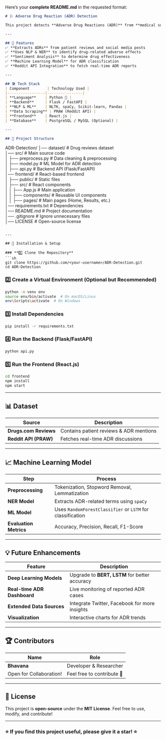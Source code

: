 Here’s your **complete README.md** in the requested format:  

```md
# 🩺 Adverse Drug Reaction (ADR) Detection

This project detects **Adverse Drug Reactions (ADR)** from **medical social media posts** using **Natural Language Processing (NLP), Named Entity Recognition (NER), and Machine Learning (ML)**. It helps analyze user reviews and medical discussions to identify potential drug-related side effects.

---

## 🚀 Features  
✅ **Extracts ADRs** from patient reviews and social media posts  
✅ **Uses NLP & NER** to identify drug-related adverse effects  
✅ **Sentiment Analysis** to determine drug effectiveness  
✅ **Machine Learning Model** for ADR classification  
✅ **Reddit API Integration** to fetch real-time ADR reports  

---

## 🛠️ Tech Stack  
| Component        | Technology Used |
|-----------------|----------------|
| **Language**    | Python 🐍 |
| **Backend**     | Flask / FastAPI |
| **NLP & ML**    | NLTK, spaCy, Scikit-learn, Pandas |
| **Data Scraping** | PRAW (Reddit API) |
| **Frontend**    | React.js |
| **Database**    | PostgreSQL / MySQL (Optional) |

---

## 📂 Project Structure  
```
ADR-Detection/
│── dataset/               # Drug reviews dataset  
│── src/                   # Main source code  
│   ├── preprocess.py      # Data cleaning & preprocessing  
│   ├── model.py           # ML Model for ADR detection  
│   ├── api.py             # Backend API (Flask/FastAPI)  
│── frontend/              # React-based frontend  
│   ├── public/            # Static files  
│   ├── src/               # React components  
│   │   ├── App.js         # Main application  
│   │   ├── components/    # Reusable UI components  
│   │   ├── pages/         # Main pages (Home, Results, etc.)  
│── requirements.txt       # Dependencies  
│── README.md              # Project documentation  
│── .gitignore             # Ignore unnecessary files  
│── LICENSE                # Open-source license  
```

---

## 📌 Installation & Setup  

### **1️⃣ Clone the Repository**  
```sh
git clone https://github.com/<your-username>/ADR-Detection.git
cd ADR-Detection
```

### **2️⃣ Create a Virtual Environment (Optional but Recommended)**  
```sh
python -m venv env
source env/bin/activate  # On macOS/Linux
env\Scripts\activate  # On Windows
```

### **3️⃣ Install Dependencies**  
```sh
pip install -r requirements.txt
```

### **4️⃣ Run the Backend (Flask/FastAPI)**  
```sh
python api.py
```

### **5️⃣ Run the Frontend (React.js)**  
```sh
cd frontend
npm install
npm start
```

---

## 📊 Dataset  
| Source | Description |
|--------|------------|
| **Drugs.com Reviews** | Contains patient reviews & ADR mentions |
| **Reddit API (PRAW)** | Fetches real-time ADR discussions |

---

## 📈 Machine Learning Model  
| Step | Process |
|------|---------|
| **Preprocessing** | Tokenization, Stopword Removal, Lemmatization |
| **NER Model** | Extracts ADR-related terms using `spaCy` |
| **ML Model** | Uses `RandomForestClassifier` or `LSTM` for classification |
| **Evaluation Metrics** | Accuracy, Precision, Recall, F1-Score |

---

## 💡 Future Enhancements  
| Feature | Description |
|---------|------------|
| **Deep Learning Models** | Upgrade to **BERT, LSTM** for better accuracy |
| **Real-time ADR Dashboard** | Live monitoring of reported ADR cases |
| **Extended Data Sources** | Integrate Twitter, Facebook for more insights |
| **Visualization** | Interactive charts for ADR trends |

---

## 🏆 Contributors  
| Name | Role |
|------|------|
| **Bhavana** | Developer & Researcher |
| Open for Collaboration! | Feel free to contribute 🚀 |

---

## 📜 License  
This project is **open-source** under the **MIT License**. Feel free to use, modify, and contribute!  

---

### ⭐ **If you find this project useful, please give it a star!** ⭐  
